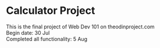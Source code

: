 # Calculator Project

This is the final project of Web Dev 101 on theodinproject.com   
Begin date: 30 Jul   
Completed all functionality: 5 Aug
